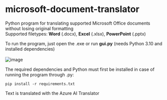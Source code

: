 # microsoft-document-translator
Python program for translating supported Microsoft Office documents without losing original formatting<br>
Supported filetypes: **Word** (.docx), **Excel** (.xlsx), **PowerPoint** (.pptx)

To run the program, just open the .exe or run **gui.py** (needs Python 3.10 and installed dependencies)<br><br>
![image](https://github.com/user-attachments/assets/37e67d3e-4065-4fd9-9c46-4d047f12e55a)


The required dependencies and Python must first be installed in case of running the program through .py:
```
pip install -r requirements.txt
```

Text is translated with the Azure AI Translator
